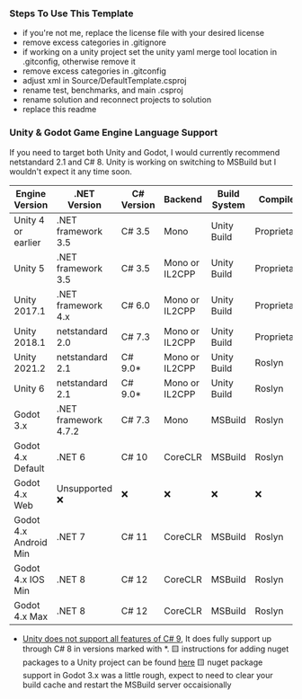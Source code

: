 ### Steps To Use This Template

- if you're not me, replace the license file with your desired license
- remove excess categories in .gitignore
- if working on a unity project set the unity yaml merge tool location in .gitconfig, otherwise remove it
- remove excess categories in .gitconfig
- adjust xml in Source/DefaultTemplate.csproj
- rename test, benchmarks, and main .csproj
- rename solution and reconnect projects to solution
- replace this readme

### Unity & Godot Game Engine Language Support

If you need to target both Unity and Godot, I would currently recommend netstandard 2.1 and C# 8. Unity is working on switching to MSBuild but I wouldn't expect it any time soon.

| Engine Version        | .NET Version         | C# Version | Backend        | Build System   | Compiler     | Nuget |
| --------------------- | -------------------- | ---------- | -------------- | -------------- | ------------ | ----- |
| Unity 4 or earlier    | .NET framework 3.5   | C# 3.5     | Mono           | Unity Build    | Proprietary  | ❌   |
| Unity 5               | .NET framework 3.5   | C# 3.5     | Mono or IL2CPP | Unity Build    | Proprietary  | ❌   |
| Unity 2017.1          | .NET framework 4.x   | C# 6.0     | Mono or IL2CPP | Unity Build    | Proprietary  | ❌   |
| Unity 2018.1          | netstandard 2.0      | C# 7.3     | Mono or IL2CPP | Unity Build    | Proprietary  | ❌   |         
| Unity 2021.2          | netstandard 2.1      | C# 9.0*    | Mono or IL2CPP | Unity Build    | Roslyn       | 🟨   |
| Unity 6               | netstandard 2.1      | C# 9.0*    | Mono or IL2CPP | Unity Build    | Roslyn       | 🟨   |
| Godot 3.x             | .NET framework 4.7.2 | C# 7.3     | Mono           | MSBuild        | Roslyn       | 🟨   |
| Godot 4.x Default     | .NET 6               | C# 10      | CoreCLR        | MSBuild        | Roslyn       | ✅   |
| Godot 4.x Web         | Unsupported ❌      | ❌         | ❌            | ❌             | ❌          | ❌   |
| Godot 4.x Android Min | .NET 7               | C# 11      | CoreCLR        | MSBuild        | Roslyn       | ✅   |
| Godot 4.x IOS Min     | .NET 8               | C# 12      | CoreCLR        | MSBuild        | Roslyn       | ✅   |
| Godot 4.x Max         | .NET 8               | C# 12      | CoreCLR        | MSBuild        | Roslyn       | ✅   |

* [Unity does not support all features of C# 9](https://docs.unity3d.com/2021.2/Documentation/Manual/CSharpCompiler.html), It does fully support up through C# 8 in versions marked with *.
🟨 instructions for adding nuget packages to a Unity project can be found [here](https://learn.microsoft.com/en-us/visualstudio/gamedev/unity/unity-scripting-upgrade#add-packages-from-nuget-to-a-unity-project)
🟨 nuget package support in Godot 3.x was a little rough, expect to need to clear your build cache and restart the MSBuild server occaisionally
